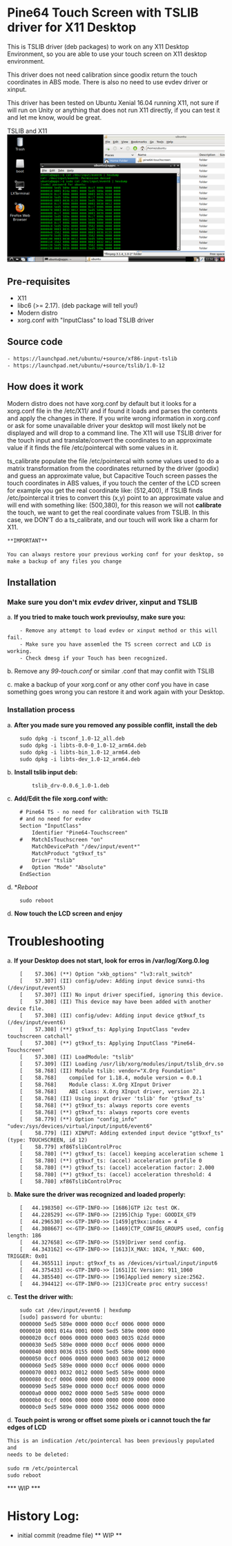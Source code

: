 Pine64 Touch Screen with TSLIB driver for X11 Desktop
=====================================================

This is TSLIB driver (deb packages) to work on any X11 Desktop Environment, so you are able to use 
your touch screen on X11 desktop environment.

This driver does not need calibration since goodix return the touch coordinates in ABS mode.
There is also no need to use evdev driver or xinput.

This driver has been tested on Ubuntu Xenial 16.04 running X11, not sure if will run on Unity
or anything that does not run X11 directly, if you can test it and let me know, would be great.

TSLIB and X11
![tslib/X11](https://github.com/avafinger/pine64-touchscreen/raw/master/img/pine64-ts.png)


Pre-requisites
--------------

- X11
- libc6 (>= 2.17). (deb package will tell you!)
- Modern distro
- xorg.conf with "InputClass" to load TSLIB driver


Source code
-----------

	- https://launchpad.net/ubuntu/+source/xf86-input-tslib
	- https://launchpad.net/ubuntu/+source/tslib/1.0-12


How does it work
----------------

Modern distro does not have xorg.conf by default but it looks for a xorg.conf file in the /etc/X11/
 and if found  it loads and parses the contents and apply the changes in there.
If you write wrong information in xorg.conf or ask for some unavailable driver your desktop will 
most likely not be displayed and will drop to a command line.
The X11 will use TSLIB driver for the touch input and translate/convert the coordinates
to an approximate value if it finds the file /etc/pointercal with some values in it.

ts_calibrate populate the file /etc/pointercal with some values used to do a matrix transformation
from the coordinates returned by the driver (goodix) and guess an approximate value, but
Capacitive Touch screen passes the touch coordinates in ABS values, if you touch the center of the LCD 
screen for example you get the real coordinate like: (512,400), if TSLIB finds /etc/pointercal it tries to
convert this (x,y) point to an approximate value and will end with something like: (500,380), for
this reason we will not **calibrate** the touch, we want to get the real coordinate values from TSLIB.
In this case, we DON'T do a ts_calibrate, and our touch will work like a charm for X11.


	**IMPORTANT**

	You can always restore your previous working conf for your desktop, so make a backup of any files you change


Installation
------------

### Make sure you don't mix *evdev* driver, xinput and TSLIB

a.  **If you tried to make touch work previoulsy, make sure you:**

		- Remove any attempt to load evdev or xinput method or this will fail.
		- Make sure you have assemled the TS screen correct and LCD is working.
		- Check dmesg if your Touch has been recognized.



b.  Remove any *99-touch.conf* or similar .conf that may conflit with TSLIB



c.  make a backup of your xorg.conf or any other conf you have 
    in case something goes wrong you can restore it and work again with your Desktop.




### Installation process

a.  **After you made sure you removed any possible conflit, install the deb**

		sudo dpkg -i tsconf_1.0-12_all.deb
		sudo dpkg -i libts-0.0-0_1.0-12_arm64.deb
		sudo dpkg -i libts-bin_1.0-12_arm64.deb
		sudo dpkg -i libts-dev_1.0-12_arm64.deb 



b. **Install tslib input deb:**


	     	tslib_drv-0.0.6_1.0-1.deb



c. **Add/Edit the file xorg.conf with:**


		# Pine64 TS - no need for calibration with TSLIB
		# and no need for evdev
		Section "InputClass"
			Identifier "Pine64-Touchscreen"
		#	MatchIsTouchscreen "on"
			MatchDevicePath "/dev/input/event*"
			MatchProduct "gt9xxf_ts"
			Driver "tslib"
		#	Option "Mode" "Absolute"
		EndSection



d. **Reboot*


		sudo reboot




d. **Now touch the LCD screen and enjoy**



Troubleshooting
===============


a. **If your Desktop does not start, look for erros in /var/log/Xorg.0.log**



		[    57.306] (**) Option "xkb_options" "lv3:ralt_switch"
		[    57.307] (II) config/udev: Adding input device sunxi-ths (/dev/input/event5)
		[    57.307] (II) No input driver specified, ignoring this device.
		[    57.308] (II) This device may have been added with another device file.
		[    57.308] (II) config/udev: Adding input device gt9xxf_ts (/dev/input/event6)
		[    57.308] (**) gt9xxf_ts: Applying InputClass "evdev touchscreen catchall"
		[    57.308] (**) gt9xxf_ts: Applying InputClass "Pine64-Touchscreen"
		[    57.308] (II) LoadModule: "tslib"
		[    57.309] (II) Loading /usr/lib/xorg/modules/input/tslib_drv.so
		[    58.768] (II) Module tslib: vendor="X.Org Foundation"
		[    58.768] 	compiled for 1.18.4, module version = 0.0.1
		[    58.768] 	Module class: X.Org XInput Driver
		[    58.768] 	ABI class: X.Org XInput driver, version 22.1
		[    58.768] (II) Using input driver 'tslib' for 'gt9xxf_ts'
		[    58.768] (**) gt9xxf_ts: always reports core events
		[    58.768] (**) gt9xxf_ts: always reports core events
		[    58.779] (**) Option "config_info" "udev:/sys/devices/virtual/input/input6/event6"
		[    58.779] (II) XINPUT: Adding extended input device "gt9xxf_ts" (type: TOUCHSCREEN, id 12)
		[    58.779] xf86TslibControlProc
		[    58.780] (**) gt9xxf_ts: (accel) keeping acceleration scheme 1
		[    58.780] (**) gt9xxf_ts: (accel) acceleration profile 0
		[    58.780] (**) gt9xxf_ts: (accel) acceleration factor: 2.000
		[    58.780] (**) gt9xxf_ts: (accel) acceleration threshold: 4
		[    58.780] xf86TslibControlProc




b. **Make sure the driver was recognized and loaded properly:**



		[   44.198350] <<-GTP-INFO->> [1686]GTP i2c test OK.
		[   44.228529] <<-GTP-INFO->> [2195]Chip Type: GOODIX_GT9
		[   44.296530] <<-GTP-INFO->> [1459]gt9xx:index = 4
		[   44.308667] <<-GTP-INFO->> [1469]CTP_CONFIG_GROUP5 used, config length: 186
		[   44.327658] <<-GTP-INFO->> [519]Driver send config.
		[   44.343162] <<-GTP-INFO->> [1613]X_MAX: 1024, Y_MAX: 600, TRIGGER: 0x01
		[   44.365511] input: gt9xxf_ts as /devices/virtual/input/input6
		[   44.375433] <<-GTP-INFO->> [1651]IC Version: 911_1060
		[   44.385540] <<-GTP-INFO->> [196]Applied memory size:2562.
		[   44.394412] <<-GTP-INFO->> [213]Create proc entry success!




c. **Test the driver with:**


		sudo cat /dev/input/event6 | hexdump
		[sudo] password for ubuntu: 
		0000000 5ed5 589e 0000 0000 0ccf 0006 0000 0000
		0000010 0001 014a 0001 0000 5ed5 589e 0000 0000
		0000020 0ccf 0006 0000 0000 0003 0035 02dd 0000
		0000030 5ed5 589e 0000 0000 0ccf 0006 0000 0000
		0000040 0003 0036 0155 0000 5ed5 589e 0000 0000
		0000050 0ccf 0006 0000 0000 0003 0030 0012 0000
		0000060 5ed5 589e 0000 0000 0ccf 0006 0000 0000
		0000070 0003 0032 0012 0000 5ed5 589e 0000 0000
		0000080 0ccf 0006 0000 0000 0003 0039 0000 0000
		0000090 5ed5 589e 0000 0000 0ccf 0006 0000 0000
		00000a0 0000 0002 0000 0000 5ed5 589e 0000 0000
		00000b0 0ccf 0006 0000 0000 0000 0000 0000 0000
		00000c0 5ed5 589e 0000 0000 3562 0006 0000 0000


d. **Touch point is wrong or offset some pixels or i cannot touch the far edges of LCD**

	This is an indication /etc/pointercal has been previously populated and
	needs to be deleted:

	sudo rm /etc/pointercal
	sudo reboot


*** WIP ***

History Log:
===========
* initial commit (readme file) ** WIP **
